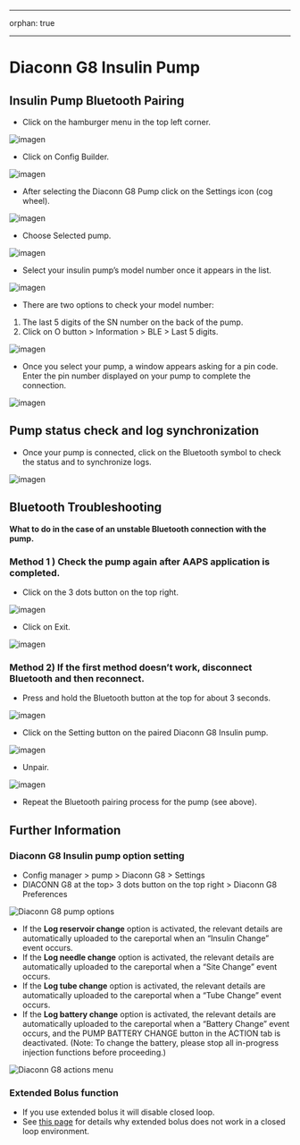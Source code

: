 - - -
orphan: true
- - -

# Diaconn G8 Insulin Pump

## Insulin Pump Bluetooth Pairing

- Click on the hamburger menu in the top left corner.

![imagen](../images/DiaconnG8/DiaconnG8_01.jpg)

- Click on Config Builder.

![imagen](../images/DiaconnG8/DiaconnG8_02.jpg)

- After selecting the Diaconn G8 Pump click on the Settings icon (cog wheel).

![imagen](../images/DiaconnG8/DiaconnG8_03.jpg)

- Choose Selected pump.

![imagen](../images/DiaconnG8/DiaconnG8_04.jpg)

- Select your insulin pump’s model number once it appears in the list.

![imagen](../images/DiaconnG8/DiaconnG8_05.jpg)

- There are two options to check your model number:

1. The last 5 digits of the SN number on the back of the pump.
2. Click on O button > Information > BLE > Last 5 digits.

![imagen](../images/DiaconnG8/DiaconnG8_06.jpg)

- Once you select your pump, a window appears asking for a pin code. Enter the pin number displayed on your pump to complete the connection.

 ![imagen](../images/DiaconnG8/DiaconnG8_07.jpg)

## Pump status check and log synchronization

- Once your pump is connected, click on the Bluetooth symbol to check the status and to synchronize logs.

![imagen](../images/DiaconnG8/DiaconnG8_08.jpg)

## Bluetooth Troubleshooting

**What to do in the case of an unstable Bluetooth connection with the pump.**

### Method 1 ) Check the pump again after AAPS application is completed.

- Click on the 3 dots button on the top right.

![imagen](../images/DiaconnG8/DiaconnG8_09.jpg)

- Click on Exit.

![imagen](../images/DiaconnG8/DiaconnG8_10.jpg)

### Method 2) If the first method doesn’t work, disconnect Bluetooth and then reconnect.

- Press and hold the Bluetooth button at the top for about 3 seconds.

![imagen](../images/DiaconnG8/DiaconnG8_11.jpg)

- Click on the Setting button on the paired Diaconn G8 Insulin pump.

![imagen](../images/DiaconnG8/DiaconnG8_12.jpg)

- Unpair.

![imagen](../images/DiaconnG8/DiaconnG8_13.jpg)

- Repeat the Bluetooth pairing process for the pump (see above).

## Further Information

### Diaconn G8 Insulin pump option setting

- Config manager > pump > Diaconn G8 > Settings
- DIACONN G8 at the top> 3 dots button on the top right > Diaconn G8 Preferences

![Diaconn G8 pump options](../images/DiaconnG8/DiaconnG8_14.jpg)

- If the **Log reservoir change** option is activated, the relevant details are automatically uploaded to the careportal when an “Insulin Change” event occurs.
- If the **Log needle change** option is activated, the relevant details are automatically uploaded to the careportal when a “Site Change” event occurs.
- If the **Log tube change** option is activated, the relevant details are automatically uploaded to the careportal when a “Tube Change” event occurs.
- If the **Log battery change** option is activated, the relevant details are automatically uploaded to the careportal when a “Battery Change” event occurs, and the PUMP BATTERY CHANGE button in the ACTION tab is deactivated. (Note: To change the battery, please stop all in-progress injection functions before proceeding.)

![Diaconn G8 actions menu](../images/DiaconnG8/DiaconnG8_15.jpg)

### Extended Bolus function

- If you use extended bolus it will disable closed loop.
- See [this page](#extended-bolus-and-why-they-wont-work-in-closed-loop-environment) for details why extended bolus does not work in a closed loop environment.
